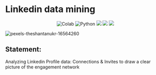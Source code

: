 # Linkedin data mining 

<div align="center">

![Colab](https://img.shields.io/badge/Google%20Colab-F9AB00.svg?style=for-the-badge&logo=Google-Colab&logoColor=white)
![Python](https://img.shields.io/badge/Python-3776AB.svg?style=for-the-badge&logo=Python&logoColor=yellow)
![](https://img.shields.io/badge/Plotly-3F4F75.svg?style=for-the-badge&logo=Plotly&logoColor=white)
![](https://img.shields.io/badge/pandas-150458.svg?style=for-the-badge&logo=pandas&logoColor=white)
![](https://img.shields.io/badge/NumPy-013243.svg?style=for-the-badge&logo=NumPy&logoColor=white)
</div>

![pexels-theshantanukr-16564260](https://github.com/Marouane-Elgoumiri/Linkedin_mining_data/assets/96888594/22b84d7a-f406-4744-b325-b6824b6bb343)

## Statement:
Analyzing Linkedin Profile data: Connections & Invites to draw a clear picture of the engagement network

